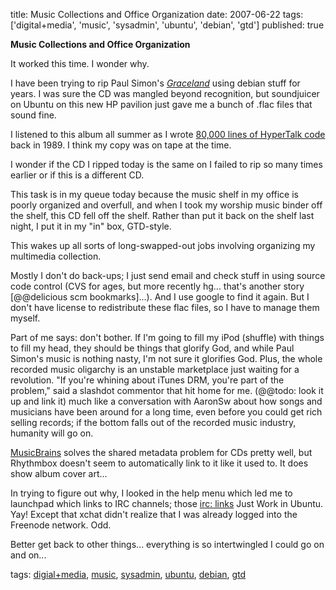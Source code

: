 title: Music Collections and Office Organization
date: 2007-06-22
tags: ['digital+media', 'music', 'sysadmin', 'ubuntu', 'debian', 'gtd']
published: true

<b class="title">Music Collections and Office Organization</b>

<p> It worked this time. I wonder why.

<p> I have been trying to rip Paul Simon's
<cite><a
href="http://en.wikipedia.org/wiki/Graceland_%28album%29">Graceland</a></cite>
using debian stuff for years. I was
sure the CD was
mangled beyond recognition, but soundjuicer on Ubuntu on
this new
HP pavilion just gave me a bunch of .flac files that sound fine.

<p> I listened to this album all summer as I wrote <a
href="http://dm93.org/z2001/HyperSchool">80,000 lines of
HyperTalk code</a>
back in 1989. I think my copy was on tape at the time.

<p> I wonder if the CD I ripped today is the same on I failed to
rip so many times earlier or if this is a different CD.

<p> This task is in my queue today because the music shelf in my
office is poorly organized and overfull, and when I took my
worship music binder off the shelf, this CD fell off the
shelf. Rather than put it back on the shelf last night, I
put it in my "in" box, GTD-style.

<p> This wakes up all sorts of long-swapped-out jobs involving
organizing my multimedia collection.

<p> Mostly I don't do back-ups; I just send email and check
stuff in using source code control (CVS for ages, but more
recently hg... that's another story [@@delicious scm
bookmarks]...). And I use google to find it again.
But I don't have license to redistribute these flac files,
so I have to manage them myself.

<p> Part of me says: don't bother. If I'm going to fill my iPod
(shuffle) with things to fill my head, they should be things
that
glorify God, and while Paul Simon's music is nothing nasty,
I'm not sure it glorifies God. Plus, the whole recorded music
oligarchy is an unstable marketplace just waiting for a
revolution.
"If you're whining about iTunes DRM, you're part of the
problem," said a slashdot commentor that hit home for me.
(@@todo: look it up and link it) much like a conversation
with AaronSw
about how songs and musicians have been around for a long
time, even before you could get rich selling records; if the
bottom falls out of the recorded music industry, humanity
will go on.

<p> <a href="http://musicbrainz.org/">MusicBrains</a> solves the
shared metadata problem for CDs 
pretty well, but Rhythmbox doesn't seem to automatically
link to it like it used to. It does show album cover art...

<p> In trying to figure out why, I looked in the help menu which
led me to launchpad which links to IRC
channels; those <a
href="http://esw.w3.org/topic/UriSchemes/irc">irc: links</a>
Just Work in Ubuntu. Yay! Except that xchat didn't realize
that I was already logged into the Freenode network. Odd.

<p> Better get back to other things... everything is so
intertwingled I could go on and on...

<p> tags:
<a rel="tag"
href="http://del.icio.us/connolly/digital+media">digial+media</a>,
<a rel="tag"
href="http://del.icio.us/connolly/music">music</a>, 
<a rel="tag"
href="http://del.icio.us/connolly/sysadmin">sysadmin</a>, 
<a rel="tag"
href="http://del.icio.us/connolly/ubuntu">ubuntu</a>, 
<a rel="tag"
href="http://del.icio.us/connolly/debian">debian</a>, 
<a rel="tag" href="http://del.icio.us/connolly/gtd">gtd</a>
